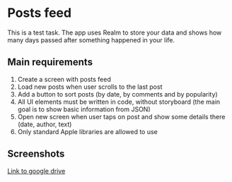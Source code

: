 # Posts feed
This is a test task.
The app uses Realm to store your data and shows how many days passed after something happened in your life.

## Main requirements

1. Create a screen with posts feed
2. Load new posts when user scrolls to the last post
3. Add a button to sort posts (by date, by comments and by popularity)
4. All UI elements must be written in code, without storyboard (the main goal is to show basic information from JSON)
5. Open new screen when user taps on post and show some details there (date, author, text)
6. Only standard Apple libraries are allowed to use

## Screenshots

[Link to google drive](https://drive.google.com/drive/folders/1-46PtOf7e3wgMa0RWAxtmzd5FYX15w7O?usp=sharing)

